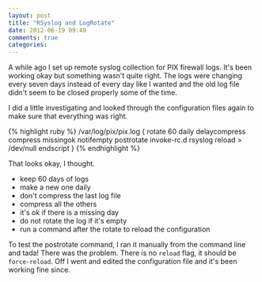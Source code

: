 ```yaml
---
layout: post
title: "RSyslog and LogRotate"
date: 2012-06-19 09:49
comments: true
categories: 
---
```

A while ago I set up remote syslog collection for PIX firewall logs. It's been
working okay but something wasn't quite right. The logs were changing every seven
days instead of every day like I wanted and the old log file didn't seem to be
closed properly some of the time.

I did a little investigating and looked through the configuration files again to make
sure that everything was right.

{% highlight ruby %}
  /var/log/pix/pix.log {
    rotate 60
    daily
    delaycompress
    compress
    missingok
    notifempty
    postrotate
      invoke-rc.d rsyslog reload > /dev/null
    endscript
  }
{% endhighlight %}

That looks okay, I thought.

  * keep 60 days of logs
  * make a new one daily
  * don't compress the last log file
  * compress all the others
  * it's ok if there is a missing day
  * do not rotate the log if it's empty
  * run a command after the rotate to reload the configuration

To test the postrotate command, I ran it manually from the command line and tada!
There was the problem. There is no `reload` flag, it should be `force-reload`. Off I
went and edited the configuration file and it's been working fine since.


